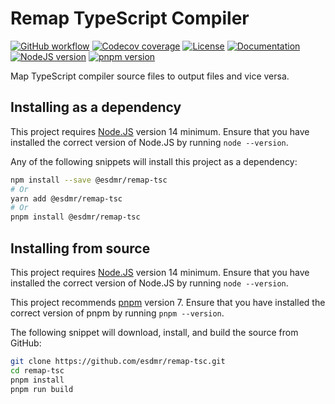 # Remap TypeScript Compiler

[![GitHub workflow](https://img.shields.io/github/workflow/status/esdmr/remap-tsc/CI/main?label=test&labelColor=0F0F0F&logo=github)][workflow]
[![Codecov coverage](https://img.shields.io/codecov/c/gh/esdmr/remap-tsc/main?labelColor=0F0F0F&logo=CodeCov&logoColor=FF66B0)][codecov]
[![License](https://img.shields.io/github/license/esdmr/remap-tsc?labelColor=0F0F0F&color=005C9A)][license]
[![Documentation](https://img.shields.io/badge/documentation-005C9A)][gh-pages]
[![NodeJS version](https://img.shields.io/badge/node-≥16-005C9A?labelColor=0F0F0F&logo=node.js&logoColor=00B834)][node]
[![pnpm version](https://img.shields.io/badge/pnpm-6-005C9A?labelColor=0F0F0F&logo=pnpm)][pnpm]

[workflow]: https://github.com/esdmr/remap-tsc/actions/workflows/ci.yml
[codecov]: https://codecov.io/gh/esdmr/remap-tsc
[license]: https://github.com/esdmr/remap-tsc/blob/main/LICENSE
[gh-pages]: https://esdmr.github.io/remap-tsc/
[node]: https://nodejs.org/en/download/current
[pnpm]: https://pnpm.io

Map TypeScript compiler source files to output files and vice versa.

## Installing as a dependency

This project requires [Node.JS][node] version 14 minimum. Ensure that you have
installed the correct version of Node.JS by running `node --version`.

Any of the following snippets will install this project as a dependency:

```sh
npm install --save @esdmr/remap-tsc
# Or
yarn add @esdmr/remap-tsc
# Or
pnpm install @esdmr/remap-tsc
```

## Installing from source

This project requires [Node.JS][node] version 14 minimum. Ensure that you have
installed the correct version of Node.JS by running `node --version`.

This project recommends [pnpm][pnpm] version 7. Ensure that you have installed
the correct version of pnpm by running `pnpm --version`.

The following snippet will download, install, and build the source from GitHub:

```sh
git clone https://github.com/esdmr/remap-tsc.git
cd remap-tsc
pnpm install
pnpm run build
```

